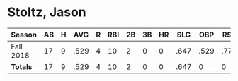 # Stoltz, Jason

| Season      | AB          | H           | AVG         | R           | RBI         | 2B          | 3B          | HR          | SLG         | OBP         | RSP         | SAF         | K           | BB          | PO          | A           | E           | FAVE        | IP          | H           | K           | BB          | R           | ER          | ERA         
| ----------- | ----------- | ----------- | ----------- | ----------- | ----------- | ----------- | ----------- | ----------- | ----------- | ----------- | ----------- | ----------- | ----------- | ----------- | ----------- | ----------- | ----------- | ----------- | ----------- | ----------- | ----------- | ----------- | ----------- | ----------- | ----------- 
| Fall 2018   | 17          | 9           | .529        | 4           | 10          | 2           | 0           | 0           | .647        | .529        | .778        | 0           | 0           | 0           | 1           | 4           | 1           | .833        | 0           | 0           | 0           | 0           | 0           | 0           | .000        
| **Totals**  | 17          | 9           | .529        | 4           | 10          | 2           | 0           | 0           | .647        | 0           | 0           | 0           | 0           | 0           | 1           | 4           | 1           | .833        | 0.0         | 0           | 0           | 0           | 0           | 0           | 0           
